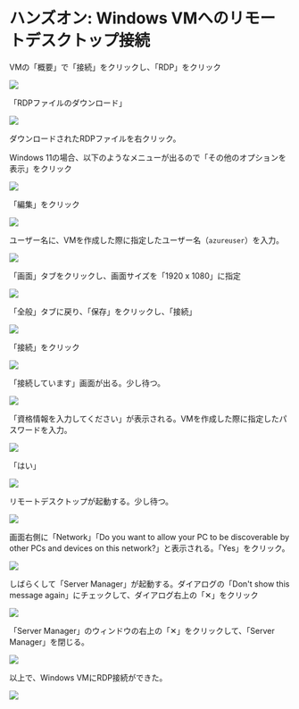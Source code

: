 # ハンズオン: Windows VMへのリモートデスクトップ接続

VMの「概要」で「接続」をクリックし、「RDP」をクリック

![](../images/ss-2022-04-03-09-32-27.png)

「RDPファイルのダウンロード」

![](../images/ss-2022-04-03-09-35-16.png)

ダウンロードされたRDPファイルを右クリック。

Windows 11の場合、以下のようなメニューが出るので「その他のオプションを表示」をクリック

![](../images/ss-2022-04-03-09-37-15.png)

「編集」をクリック

![](../images/ss-2022-04-03-09-37-31.png)

ユーザー名に、VMを作成した際に指定したユーザー名（`azureuser`）を入力。

![](../images/ss-2022-04-03-09-37-58.png)

「画面」タブをクリックし、画面サイズを「1920 x 1080」に指定

![](../images/ss-2022-04-03-09-38-09.png)

「全般」タブに戻り、「保存」をクリックし、「接続」

![](../images/ss-2022-04-03-09-37-58.png)

「接続」をクリック

![](../images/ss-2022-04-03-09-38-29.png)

「接続しています」画面が出る。少し待つ。

![](../images/ss-2022-04-03-09-38-54.png)

「資格情報を入力してください」が表示される。VMを作成した際に指定したパスワードを入力。

![](../images/ss-2022-04-03-09-39-30.png)

「はい」

![](../images/ss-2022-04-03-09-39-44.png)

リモートデスクトップが起動する。少し待つ。

![](../images/ss-2022-04-03-09-40-00.png)

画面右側に「Network」「Do you want to allow your PC to be discoverable by other PCs and devices on this network?」と表示される。「Yes」をクリック。

![](../images/ss-2022-04-03-09-41-24.png)

しばらくして「Server Manager」が起動する。ダイアログの「Don't show this message again」にチェックして、ダイアログ右上の「✕」をクリック

![](../images/ss-2022-04-03-09-58-18.png)

「Server Manager」のウィンドウの右上の「✕」をクリックして、「Server Manager」を閉じる。

![](../images/ss-2022-04-03-10-06-20.png)

以上で、Windows VMにRDP接続ができた。

![](../images/ss-2022-04-03-10-07-04.png)